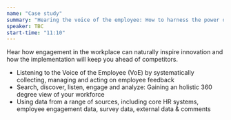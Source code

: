 ```yaml
---
name: "Case study"
summary: "Hearing the voice of the employee: How to harness the power of engagement &amp; wellbeing."
speaker: TBC
start-time: "11:10"
---
```


Hear how engagement in the workplace can naturally inspire innovation and how the implementation will keep you ahead of competitors.

- Listening to the Voice of the Employee (VoE) by systematically collecting, managing and acting on employee feedback
- Search, discover, listen, engage and analyze: Gaining an holistic 360 degree view of your workforce
- Using data from a range of sources, including core HR systems, employee engagement data, survey data, external data &amp; comments
